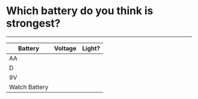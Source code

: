 
# Which battery do you think is strongest?

___________________________


| Battery       | Voltage       | Light?  |
| ------------- |---------------| --------|
| AA            |               |         |
| D             |               |         |
| 9V            |               |         |
| Watch Battery |               |         |
